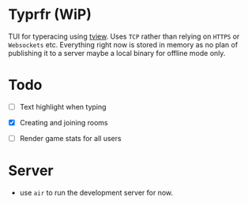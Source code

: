 # Typrfr (WiP)

TUI for typeracing using [tview](https://github.com/rivo/tview). Uses `TCP` rather than relying on `HTTPS` or `Websockets` etc. Everything right now is stored in memory as no plan of publishing it to a server maybe a local binary for offline mode only.

# Todo
- [ ] Text highlight when typing
- [x] Creating and joining rooms
- [ ] Render game stats for all users


# Server 

- use `air` to run the development server for now.

